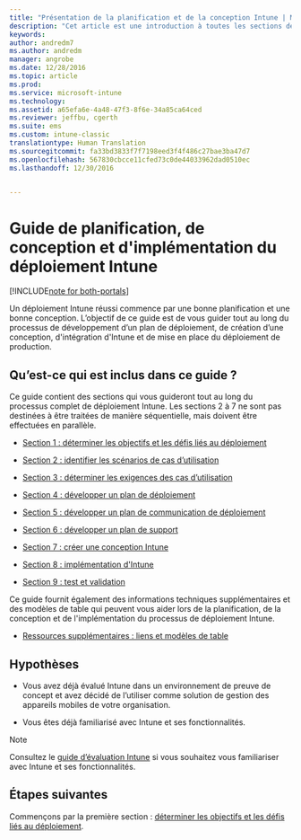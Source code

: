 ```yaml
---
title: "Présentation de la planification et de la conception Intune | Microsoft Docs"
description: "Cet article est une introduction à toutes les sections de planification, de conception et d&quot;implémentation Intune. Il présente également l’annexe contenant des ressources supplémentaires pour prendre en charge la planification, la conception et l&quot;implémentation Intune."
keywords: 
author: andredm7
ms.author: andredm
manager: angrobe
ms.date: 12/28/2016
ms.topic: article
ms.prod: 
ms.service: microsoft-intune
ms.technology: 
ms.assetid: a65efa6e-4a48-47f3-8f6e-34a85ca64ced
ms.reviewer: jeffbu, cgerth
ms.suite: ems
ms.custom: intune-classic
translationtype: Human Translation
ms.sourcegitcommit: fa33bd3833f7f7198eed3f4f486c27bae3ba47d7
ms.openlocfilehash: 567830cbcce11cfed73c0de44033962dad0510ec
ms.lasthandoff: 12/30/2016


---
```


# <a name="intune-deployment-planning-design-and-implementation-guide"></a>Guide de planification, de conception et d'implémentation du déploiement Intune

[!INCLUDE[note for both-portals](../includes/note-for-both-portals.md)]

Un déploiement Intune réussi commence par une bonne planification et une bonne conception. L’objectif de ce guide est de vous guider tout au long du processus de développement d’un plan de déploiement, de création d’une conception, d'intégration d'Intune et de mise en place du déploiement de production.

## <a name="whats-included-in-this-guide"></a>Qu’est-ce qui est inclus dans ce guide ?

Ce guide contient des sections qui vous guideront tout au long du processus complet de déploiement Intune. Les sections 2 à 7 ne sont pas destinées à être traitées de manière séquentielle, mais doivent être effectuées en parallèle.

-   [Section 1 : déterminer les objectifs et les défis liés au déploiement](section-1-determine-deployment-goals-objectives-challenges.md)

-   [Section 2 : identifier les scénarios de cas d’utilisation](section-2-identify-use-case-scenarios.md)

-   [Section 3 : déterminer les exigences des cas d’utilisation](section-3-determine-use-case-requirements.md)

-   [Section 4 : développer un plan de déploiement](section-4-develop-a-rollout-plan.md)

-   [Section 5 : développer un plan de communication de déploiement](section-5-develop-a-rollout-communication-plan.md)

-   [Section 6 : développer un plan de support](section-6-develop-a-support-plan.md)

-   [Section 7 : créer une conception Intune](section-7-create-an-intune-design.md)

-   [Section 8 : implémentation d'Intune](section-8-onboarding-process.md)

-   [Section 9 : test et validation](section-9-test-and-validation.md)

Ce guide fournit également des informations techniques supplémentaires et des modèles de table qui peuvent vous aider lors de la planification, de la conception et de l'implémentation du processus de déploiement Intune.

-   [Ressources supplémentaires : liens et modèles de table](additional-resources.md)

## <a name="assumptions"></a>Hypothèses

-   Vous avez déjà évalué Intune dans un environnement de preuve de concept et avez décidé de l’utiliser comme solution de gestion des appareils mobiles de votre organisation.

-   Vous êtes déjà familiarisé avec Intune et ses fonctionnalités.

>[!NOTE]
> Consultez le [guide d’évaluation Intune](https://docs.microsoft.com/intune/understand-explore/sign-up-for-30-day-trial-microsoft-intune) si vous souhaitez vous familiariser avec Intune et ses fonctionnalités.

## <a name="next-steps"></a>Étapes suivantes

Commençons par la première section : [déterminer les objectifs et les défis liés au déploiement](section-1-determine-deployment-goals-objectives-challenges.md).

